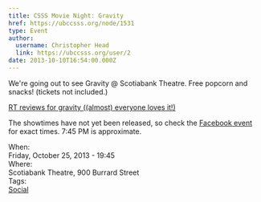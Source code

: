 ```yaml
---
title: CSSS Movie Night: Gravity 
href: https://ubccsss.org/node/1531
type: Event
author:
  username: Christopher Head
  link: https://ubccsss.org/user/2
date: 2013-10-10T16:54:00.000Z
---
```


<div class="field field-name-body field-type-text-with-summary field-label-hidden"><div class="field-items"><div class="field-item even"><p>We&apos;re going out to see Gravity @ Scotiabank Theatre. Free popcorn and snacks! (tickets not included.)</p>
<p><a href="https://www.rottentomatoes.com/m/gravity_2013/">RT reviews for gravity ((almost) everyone loves it!)</a></p>
<p>The showtimes have not yet been released, so check the <a href="https://www.facebook.com/events/648399775180337/">Facebook event</a> for exact times. 7:45 PM is approximate.</p>
</div></div></div><div class="field field-name-field-dates field-type-datetime field-label-above"><div class="field-label">When:&#xA0;</div><div class="field-items"><div class="field-item even"><span class="date-display-single">Friday, October 25, 2013 - 19:45</span></div></div></div><div class="field field-name-field-location field-type-text field-label-above"><div class="field-label">Where:&#xA0;</div><div class="field-items"><div class="field-item even">Scotiabank Theatre, 900 Burrard Street</div></div></div>    <footer>
    <div class="field field-name-field-tags field-type-taxonomy-term-reference field-label-above"><div class="field-label">Tags:&#xA0;</div><div class="field-items"><div class="field-item even"><a href="/social">Social</a></div></div></div>      </footer>